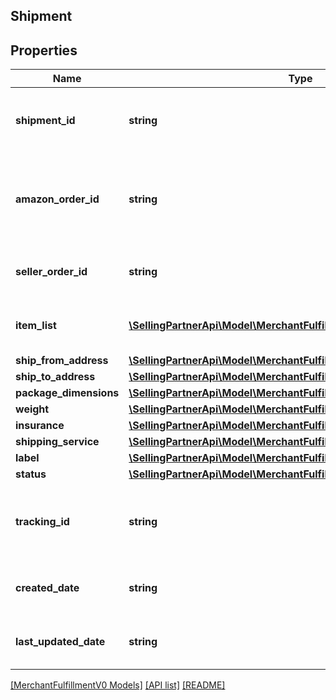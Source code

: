 ## Shipment

## Properties

Name | Type | Description | Notes
------------ | ------------- | ------------- | -------------
**shipment_id** | **string** | An Amazon-defined shipment identifier. |
**amazon_order_id** | **string** | An Amazon-defined order identifier, in 3-7-7 format. |
**seller_order_id** | **string** | A seller-defined order identifier. | [optional]
**item_list** | [**\SellingPartnerApi\Model\MerchantFulfillmentV0\FBMItem[]**](FBMItem.md) | The list of items to be included in a shipment. |
**ship_from_address** | [**\SellingPartnerApi\Model\MerchantFulfillmentV0\Address**](Address.md) |  |
**ship_to_address** | [**\SellingPartnerApi\Model\MerchantFulfillmentV0\Address**](Address.md) |  |
**package_dimensions** | [**\SellingPartnerApi\Model\MerchantFulfillmentV0\PackageDimensions**](PackageDimensions.md) |  |
**weight** | [**\SellingPartnerApi\Model\MerchantFulfillmentV0\Weight**](Weight.md) |  |
**insurance** | [**\SellingPartnerApi\Model\MerchantFulfillmentV0\CurrencyAmount**](CurrencyAmount.md) |  |
**shipping_service** | [**\SellingPartnerApi\Model\MerchantFulfillmentV0\ShippingService**](ShippingService.md) |  |
**label** | [**\SellingPartnerApi\Model\MerchantFulfillmentV0\Label**](Label.md) |  |
**status** | [**\SellingPartnerApi\Model\MerchantFulfillmentV0\ShipmentStatus**](ShipmentStatus.md) |  |
**tracking_id** | **string** | The shipment tracking identifier provided by the carrier. | [optional]
**created_date** | **string** | A timestamp in ISO 8601 format. |
**last_updated_date** | **string** | A timestamp in ISO 8601 format. | [optional]

[[MerchantFulfillmentV0 Models]](../) [[API list]](../../Api) [[README]](../../../README.md)
